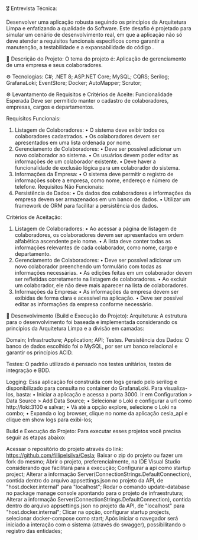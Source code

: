 🎖️ Entrevista Técnica:

Desenvolver uma aplicação robusta seguindo os princípios da Arquitetura Limpa e enfatizando a qualidade do Software. Este desafio é projetado para simular um cenário de desenvolvimento real, em que a aplicação não só deve atender a requisitos funcionais específicos como garantir a manutenção, a testabilidade e a expansabilidade do código .

📱 Descrição do Projeto:
O tema do projeto é: Aplicação de gerenciamento de uma empresa e seus colaboradores.

⚙️ Tecnologias:
C#;
.NET 8;
ASP.NET Core;
MySQL;
CQRS;
Serilog;
GrafanaLoki;
EventStore;
Docker;
AutoMapper;
Scrutor;

⚙️ Levantamento de Requisitos e Critérios de Aceite:
Funcionalidade Esperada
Deve ser permitido manter o cadastro de colaboradores, empresas, cargos e departamentos.

Requisitos Funcionais:
1. Listagem de Colaboradores:
• O sistema deve exibir todos os colaboradores cadastrados.
• Os colaboradores devem ser apresentados em uma lista ordenada por nome.
3. Gerenciamento de Colaboradores:
• Deve ser possível adicionar um novo colaborador ao sistema.
• Os usuários devem poder editar as informações de um colaborador existente.
• Deve haver a funcionalidade de exclusão lógica para um colaborador do sistema.
4. Informações da Empresa:
• O sistema deve permitir o registro de informações sobre a empresa, como nome, endereço e número de telefone.
Requisitos Não Funcionais:
1. Persistência de Dados:
• Os dados dos colaboradores e informações da empresa devem ser armazenados em um banco de dados.
• Utilizar um framework de ORM para facilitar a persistência dos dados.

Critérios de Aceitação:
1. Listagem de Colaboradores:
• Ao acessar a página de listagem de colaboradores, os colaboradores devem ser apresentados em ordem alfabética ascendente pelo nome.
• A lista deve conter todas as informações relevantes de cada colaborador, como nome, cargo e departamento.
2. Gerenciamento de Colaboradores:
• Deve ser possível adicionar um novo colaborador preenchendo um formulário com todas as informações necessárias.
• As edições feitas em um colaborador devem ser refletidas corretamente na listagem de colaboradores.
• Ao excluir um colaborador, ele não deve mais aparecer na lista de colaboradores.
3. Informações da Empresa:
• As informações da empresa devem ser exibidas de forma clara e acessível na aplicação.
• Deve ser possível editar as informações da empresa conforme necessário.

🧪 Desenvolvimento (Build e Execução do Projeto):
Arquitetura:
A estrutura para o desenvolvimento foi baseada e implementada considerando os principios da Arquitetura Limpa e a divisão em camadas:

Domain;
Infrastructure;
Application;
API;
Testes.
Persistência dos Dados:
O banco de dados escolhido foi o MySQL, por ser um banco relacional e garantir os princípios ACID.

Testes:
O padrão utilizado é pensado nos testes unitários, testes de integração e BDD.

Logging:
Essa aplicação foi construída com logs gerado pelo serilog e disponibilizado para consulta no container do GrafanaLoki.
Para visualiza-los, basta: 
• Iniciar a aplicação e acessa a porta 3000. Ir em Configuration > Data Source > Add Data Source;
• Selecionar o Loki e configurar a url como http://loki:3100 e salvar;
• Vá até a opção explore, selecione o Loki na combo;
• Expanda o log browser, clique no nome da aplicação cesla_api e clique em show logs para exibi-los;

Build e Execução do Projeto:
Para executar esses projetos você precisa seguir as etapas abaixo:

Acessar o repositório do projeto através do link: https://github.com/fillipelsilva/Cesla;
Baixar o zip do projeto ou fazer um fork do mesmo;
Abrir o projeto, preferencialmente, na IDE Visual Studio considerando que facilitará para a execução;
Configurar a api como startup project;
Alterar a informação Server(ConnectionStrings.DefaultConnection), contida dentro do arquivo appsettings.json no projeto da API, de "host.docker.internal" para "localhost";
Rodar o comando update-database no package manage console apontando para o projeto de infraestrutura;
Alterar a informação Server(ConnectionStrings.DefaultConnection), contida dentro do arquivo appsettings.json no projeto da API, de "localhost" para "host.docker.internal";
Clicar na opção, configurar startup projects, selecionar docker-compose como start;
Após iniciar o navegador será iniciado a interação com o sistema (através do swagger), possibilitando o registro das entidades;
